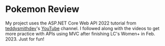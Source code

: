 # Pokemon Review

My project uses the ASP.NET Core Web API 2022 tutorial from [teddysmithdev](https://github.com/teddysmithdev/pokemon-review-api)'s [YouTube](https://youtube.com/playlist?list=PL82C6-O4XrHdiS10BLh23x71ve9mQCln0) channel. I followed along with the videos to get more practice with APIs using MVC after finishing LC's Women+ in Feb. 2023. Just for fun!
